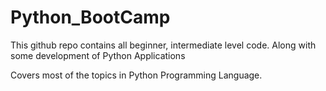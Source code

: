﻿# Python_BootCamp

This github repo contains all beginner, intermediate level code. Along with some development of Python Applications

Covers most of the topics in Python Programming Language. 
